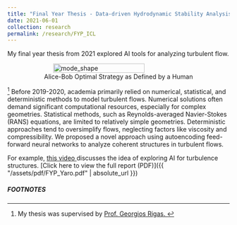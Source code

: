 ```yaml
---
title: "Final Year Thesis - Data-driven Hydrodynamic Stability Analysis Using Neural Networks and PCA"
date: 2021-06-01
collection: research
permalink: /research/FYP_ICL
---
```

My final year thesis from 2021 explored AI tools for analyzing turbulent flow. 

<figure style="display: flex; flex-direction: column; align-items: center;">
  <img src="{{ "/assets/img/research/FYP_gif.gif" | absolute_url }}" alt="mode_shape" class="post-pic" style="width: 70%;"/>
  <figcaption style="text-align: center;">Alice-Bob Optimal Strategy as Defined by a Human</figcaption>
</figure>

[^1] Before 2019-2020, academia primarily relied on numerical, statistical, and deterministic methods to model turbulent flows. Numerical solutions often demand significant computational resources, especially for complex geometries. Statistical methods, such as Reynolds-averaged Navier-Stokes (RANS) equations, are limited to relatively simple geometries. Deterministic approaches tend to oversimplify flows, neglecting factors like viscosity and compressibility. We proposed a novel approach using autoencoding feed-forward neural networks to analyze coherent structures in turbulent flows.

For example, <a href="https://www.youtube.com/watch?v=YxumlvAdDxI"> this video </a> discusses the idea of exploring AI for turbulence structures.
[Click here to view the full report (PDF)]({{ "/assets/pdf/FYP_Yaro.pdf" | absolute_url }})
##### FOOTNOTES
[^1]: My thesis was supervised by <a href="https://profiles.imperial.ac.uk/g.rigas"> Prof. Georgios Rigas. </a> 
